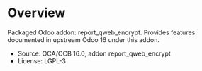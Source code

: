 # Overview

Packaged Odoo addon: report_qweb_encrypt. Provides features documented in upstream Odoo 16 under this addon.

- Source: OCA/OCB 16.0, addon report_qweb_encrypt
- License: LGPL-3
